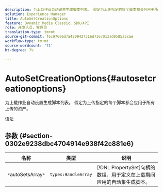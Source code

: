 ```yaml
---
description: 为上载作业自动设置生成脚本列表。 假定为上传指定的每个脚本都会应用于所有上传的资产。
solution: Experience Manager
title: AutoSetCreationOptions
feature: Dynamic Media Classic，SDK/API
role: 开发人员，管理员
translation-type: tm+mt
source-git-commit: f6c97606d7a4209427316d7367013ad9585a5cae
workflow-type: tm+mt
source-wordcount: '71'
ht-degree: 7%

---
```



# AutoSetCreationOptions{#autosetcreationoptions}

为上载作业自动设置生成脚本列表。 假定为上传指定的每个脚本都会应用于所有上传的资产。

语法

## 参数 {#section-0302e9238dbc4704914e938f42c881e6}

| 名称 | 类型 | 说明 |
|---|---|---|
| `*`autoSetsArray`*` | `types:HandleArray` | [!DNL PropertySet]句柄的数组，用于定义在上载期间应用的自动集生成脚本。 |

